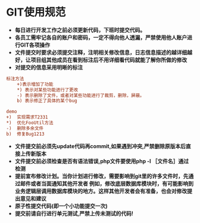 # GIT使用规范
- **每日进行开发工作之前必须更新代码，下班时提交代码。**
- **各员工需牢记各自的账户和密码，一定不得向他人透漏，严禁使用他人账户进行GIT各项操作**
- **文件提交时要求必须提交注释，注明相关修改信息，日志信息描述的越详细越好，让项目组其他成员在看到标注后不用详细看代码就能了解你所做的修改**
- **对提交的信息采用明晰的标注**

```ini
标注方法
    +)表示增加了功能 
    *) 表示对某些功能进行了更改 
    -) 表示删除了文件，或者对某些功能进行了裁剪，删除，屏蔽。 
    b) 表示修正了具体的某个bug
```

```ini
demo
+)  实现需求T2331
*)  优化FooUtil方法
-)  删除多余文件
b)  修复Bug1213
```
- **文件提交前必须先update代码再commit,如果遇到冲突,严禁删除原版本后直接上传新版本**
- **文件提交前必须检查是否有语法错误,php文件要使用php -l ［文件名］通过检测**
- **提前宣布修改计划。当你计划进行修改，需要影响到git里的许多文件时，先通过邮件或者当面通知其他开发者 例如，修改底层数据库模块时，有可能影响到业务逻辑层调用数据库模块的地方。这样其他开发者会有准备，也会对修改提出意见和建议**
- **原子性提交代码(即一个小功能提交一次)**
- **提交前请自行进行单元测试,严禁上传未测试的代码!**




